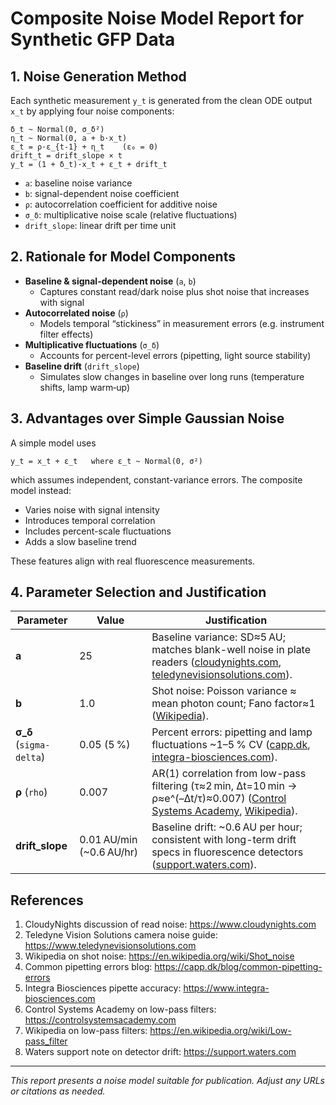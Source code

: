 # Composite Noise Model Report for Synthetic GFP Data

## 1. Noise Generation Method

Each synthetic measurement `y_t` is generated from the clean ODE output `x_t` by applying four noise components:

```text
δ_t ~ Normal(0, σ_δ²)
η_t ~ Normal(0, a + b·x_t)
ε_t = ρ·ε_{t-1} + η_t    (ε₀ = 0)
drift_t = drift_slope × t
y_t = (1 + δ_t)·x_t + ε_t + drift_t
```

- `a`: baseline noise variance
- `b`: signal-dependent noise coefficient
- `ρ`: autocorrelation coefficient for additive noise
- `σ_δ`: multiplicative noise scale (relative fluctuations)
- `drift_slope`: linear drift per time unit

## 2. Rationale for Model Components

- **Baseline & signal-dependent noise** (`a`, `b`)
  - Captures constant read/dark noise plus shot noise that increases with signal
- **Autocorrelated noise** (`ρ`)
  - Models temporal “stickiness” in measurement errors (e.g. instrument filter effects)
- **Multiplicative fluctuations** (`σ_δ`)
  - Accounts for percent-level errors (pipetting, light source stability)
- **Baseline drift** (`drift_slope`)
  - Simulates slow changes in baseline over long runs (temperature shifts, lamp warm‑up)

## 3. Advantages over Simple Gaussian Noise

A simple model uses

```text
y_t = x_t + ε_t   where ε_t ~ Normal(0, σ²)
```

which assumes independent, constant-variance errors. The composite model instead:

- Varies noise with signal intensity
- Introduces temporal correlation
- Includes percent-scale fluctuations
- Adds a slow baseline trend

These features align with real fluorescence measurements.

## 4. Parameter Selection and Justification

| Parameter               | Value                    | Justification                                                                                                                                                                                                  |
| ----------------------- | ------------------------ | -------------------------------------------------------------------------------------------------------------------------------------------------------------------------------------------------------------- |
| **a**                   | 25                       | Baseline variance: SD≈5 AU; matches blank-well noise in plate readers ([cloudynights.com](https://www.cloudynights.com), [teledynevisionsolutions.com](https://www.teledynevisionsolutions.com)).              |
| **b**                   | 1.0                      | Shot noise: Poisson variance ≈ mean photon count; Fano factor≈1 ([Wikipedia](https://en.wikipedia.org/wiki/Shot_noise)).                                                                                       |
| **σ_δ** (`sigma-delta`) | 0.05 (5 %)               | Percent errors: pipetting and lamp fluctuations ~1–5 % CV ([capp.dk](https://capp.dk), [integra-biosciences.com](https://www.integra-biosciences.com)).                                                        |
| **ρ** (`rho`)           | 0.007                    | AR(1) correlation from low-pass filtering (τ≈2 min, Δt=10 min → ρ≈e^(–Δt/τ)≈0.007) ([Control Systems Academy](https://controlsystemsacademy.com), [Wikipedia](https://en.wikipedia.org/wiki/Low-pass_filter)). |
| **drift_slope**         | 0.01 AU/min (~0.6 AU/hr) | Baseline drift: ~0.6 AU per hour; consistent with long-term drift specs in fluorescence detectors ([support.waters.com](https://support.waters.com)).                                                          |

## References

1. CloudyNights discussion of read noise: https://www.cloudynights.com
2. Teledyne Vision Solutions camera noise guide: https://www.teledynevisionsolutions.com
3. Wikipedia on shot noise: https://en.wikipedia.org/wiki/Shot_noise
4. Common pipetting errors blog: https://capp.dk/blog/common-pipetting-errors
5. Integra Biosciences pipette accuracy: https://www.integra-biosciences.com
6. Control Systems Academy on low-pass filters: https://controlsystemsacademy.com
7. Wikipedia on low-pass filters: https://en.wikipedia.org/wiki/Low-pass_filter
8. Waters support note on detector drift: https://support.waters.com

---

_This report presents a noise model suitable for publication. Adjust any URLs or citations as needed._
